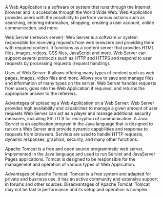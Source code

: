 A Web Application is a software or system that runs through the Internet browser and is accessible through the World Wide Web. Web Application provides users with the possibility to perform various actions such as searching, entering information, shopping, creating a user account, online communication, and more.

Web Server (network server):
Web Server is a software or system responsible for receiving requests from web browsers and providing them with required content. It functions as a content server that provides HTML files, images, videos, CSS files, JavaScript and more. Web Server can support several protocols such as HTTP and HTTPS and respond to user requests by processing requests (request handling).

Uses of Web Server:
It allows offering many types of content such as web pages, images, video files and more.
Allows you to save and manage files and information of many types on the server.
Web Server handles requests from users, goes into the Web Application if required, and returns the appropriate answer to the referrers.

Advantages of uploading a Web Application on a Web Server:
Web Server provides high availability and capabilities to manage a given amount of user requests
Web Server can act as a player and manage additional security measures, including SSL/TLS for encryption of communication.
A Java Servlet is an application program in the Java language that is designed to run on a Web Server and provide dynamic capabilities and response to requests from browsers. Servlets are used to handle HTTP requests, dynamic responses, graphics, security, and many other functions.


Apache Tomcat is a free and open source programmatic web server, implemented in the Java language and used to run Servlet and JavaServer Pages applications. Tomcat is designed to be responsible for the management and operation of various types of Web Application.

Advantages of Apache Tomcat: Tomcat is a free system and adapted for private and business use, it has an active community and extensive support in forums and other sources.
Disadvantages of Apache Tomcat: Tomcat may not be fast in performance and its setup and operation is complex.